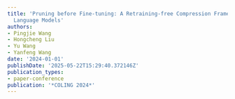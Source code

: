```yaml
---
title: 'Pruning before Fine-tuning: A Retraining-free Compression Framework for Pre-trained
  Language Models'
authors:
- Pingjie Wang
- Hongcheng Liu
- Yu Wang
- Yanfeng Wang
date: '2024-01-01'
publishDate: '2025-05-22T15:29:40.372146Z'
publication_types:
- paper-conference
publication: '*COLING 2024*'
---
```

